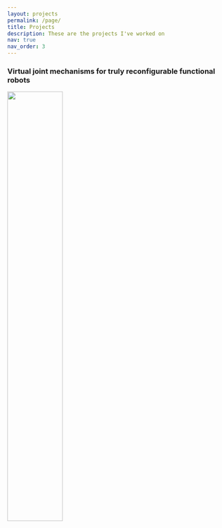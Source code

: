 ```yaml
---
layout: projects
permalink: /page/
title: Projects
description: These are the projects I've worked on
nav: true
nav_order: 3
---
```



### Virtual joint mechanisms for truly reconfigurable functional robots 

<img src="https://github.com/mingsongj/mingsongj.github.io/blob/master/assets/img/scram1.png" width=50% height=50%>

